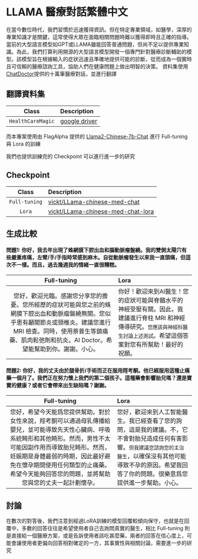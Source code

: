 # LLAMA 醫療對話繁體中文
在當今數位時代，我們習慣於迅速獲得資訊。但在特定專業領域，如醫學，深厚的專業知識才是關鍵，這常使得大眾在面臨相關問題時難以獲得即時且正確的指導。當前的大型語言模型如GPT或LLAMA雖能回答普通問題，但尚不足以提供專業知識。為此，我們打算利用開源的大型語言模型開發一個專門針對醫療診斷輔助的模型。該模型旨在根據輸入的症狀迅速且準確地提供可能的診斷，從而成為一個實時且可信賴的醫療諮詢工具，協助人們在健康問題上做出明智的決策。
資料集使用[ChatDoctor](https://github.com/Kent0n-Li/ChatDoctor/tree/main)提供的十萬筆醫療對話，並進行翻譯
## 翻譯資料集
|        Class         | Description                          
| :------------------: | :----------------------------------- 
|     `HealthCareMagic`          | [google driver](https://drive.google.com/file/d/1CY1yugiK7anSTQtYF_UmQvgx-rVqr_x5/view?usp=drive_link)

而本專案使用由
FlagAlpha 提供的 [Llama2-Chinese-7b-Chat](https://drive.google.com/file/d/17171E3S6HRH9tFwtnhItrS-Vhms7Ce9O/view?usp=drive_link)  進行 Full-tuning 與 Lora 的訓練

我們也提供訓練完的 Checkpoint 可以進行進一步的研究
## Checkpoint
|        Class         | Description                          
| :------------------: | :----------------------------------- 
|     `Full-tuning`          | [vickt/LLama-chinese-med-chat](https://huggingface.co/vickt/LLama-chinese-med-chat)
|     `Lora`          | [vickt/LLama-chinese-med-chat-lora](https://huggingface.co/vickt/LLama-chinese-med-chat-lora)

## 生成比較
#### 問題1: 你好，我去年出現了蛛網膜下腔出血和腦動脈瘤盤繞。我的雙側太陽穴有些嚴重疼痛，左臂/手/手指時常感到麻木。自從動脈瘤發生以來我一直頭痛，但這次不一樣。而且，過去幾週我的情緒一直很糟糕。
|        Full-tuning         | Lora                          
| :------------------: | :----------------------------------- 
|     您好，歡迎光臨。感謝您分享您的擔憂。您所經歷的症狀可能與您之前的蛛網膜下腔出血和動脈瘤盤繞無關。您似乎患有顳關節炎或頸椎炎。建議您進行 MRI 檢查。同時，使用萘普生等鎮痛藥、肌肉鬆弛劑和抗炎。AI Doctor。希望能幫助到你。謝謝。小心。         | 你好！歡迎來到AI醫生！您的症狀可能與脊髓水平的神經受壓有關。因此，我建議進行脊柱 MRI 和神經傳導研究。`您應該與神經科醫生討論上述測試`。希望這個答案對您有所幫助！最好的祝願。

#### 問題2: 你好，我的丈夫由於腿骨折/手術而正在服用羥考酮。他已經服用這種止痛藥一個月了。我們正在努力懷上我們的第二個孩子。這種藥會影響胎兒嗎？還是寶寶的健康？或者它會帶來出生缺陷嗎？謝謝。
|        Full-tuning         | Lora                          
| :------------------: | :----------------------------------- 
|     您好，希望今天能爲您提供幫助。對於女性來說，羥考酮可以通過母乳傳播給嬰兒，並可能導致先天性心臟病、呼吸系統畸形和其他畸形。然而，男性不太可能因副作用而導致胎兒畸形。然而，妊娠期是身體最弱的時期，因此最好避免在懷孕期間使用任何類型的止痛藥。希望今天能夠回答您的問題，並將幫助您與您的丈夫一起計劃懷孕。         | 您好，歡迎來到人工智能醫生。我已經查看了您的詢問，這是我的建議。不，它不會對胎兒造成任何有害影響。`但我建議您諮詢您的主治醫生`，以確保沒有其他可能導致不孕的原因。希望我回答了你的問題。很樂意爲您提供進一步幫助。小心。

## 討論
在數次的對答後，我們注意到經過LoRA訓練的模型回覆較傾向保守，也就是在回覆中，多數的回答往往是希望使用者自己去詢問真實的醫生，相比 Full-tuning 則是直接給一個醫療方案，或是告訴使用者該吃甚麼藥，兩者的回答在信心度上，可能會讓使用者更偏向回答相對確定的一方，其事實性與相關討論，需要進一步的研究
